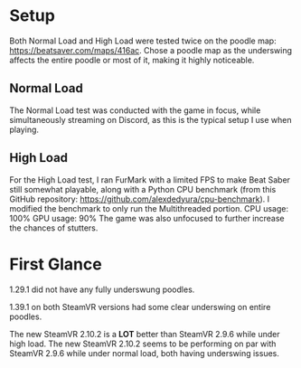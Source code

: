 # Setup
Both Normal Load and High Load were tested twice on the poodle map: https://beatsaver.com/maps/416ac. 
Chose a poodle map as the underswing affects the entire poodle or most of it, making it highly noticeable.

## Normal Load 
The Normal Load test was conducted with the game in focus, while simultaneously streaming on Discord, as this is the typical setup I use when playing.

## High Load 
For the High Load test, I ran FurMark with a limited FPS to make Beat Saber still somewhat playable, along with a Python CPU benchmark (from this GitHub repository: https://github.com/alexdedyura/cpu-benchmark). I modified the benchmark to only run the Multithreaded portion.
CPU usage: 100%
GPU usage: 90%
The game was also unfocused to further increase the chances of stutters.

# First Glance
1.29.1 did not have any fully underswung poodles.

1.39.1 on both SteamVR versions had some clear underswing on entire poodles. 

The new SteamVR 2.10.2 is a **LOT** better than SteamVR 2.9.6 while under high load.
The new SteamVR 2.10.2 seems to be performing on par with SteamVR 2.9.6 while under normal load, both having underswing issues.
